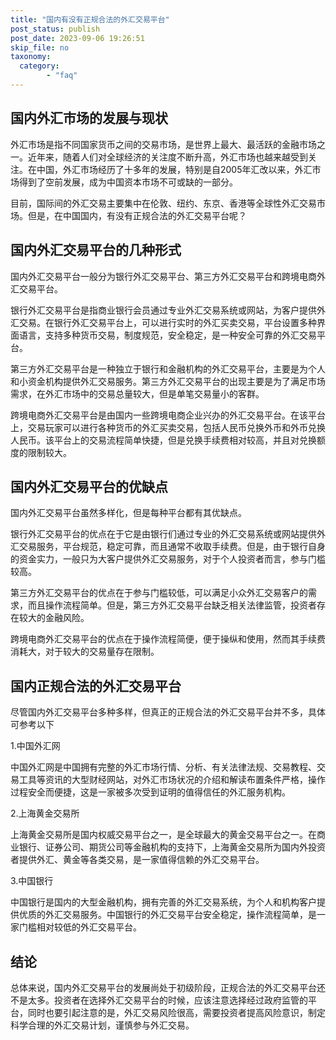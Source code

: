```yaml
---
title: "国内有没有正规合法的外汇交易平台"
post_status: publish
post_date: 2023-09-06 19:26:51
skip_file: no
taxonomy:
  category:
        - "faq"
---
```


## 国内外汇市场的发展与现状

外汇市场是指不同国家货币之间的交易市场，是世界上最大、最活跃的金融市场之一。近年来，随着人们对全球经济的关注度不断升高，外汇市场也越来越受到关注。在中国，外汇市场经历了十多年的发展，特别是自2005年汇改以来，外汇市场得到了空前发展，成为中国资本市场不可或缺的一部分。

目前，国际间的外汇交易主要集中在伦敦、纽约、东京、香港等全球性外汇交易市场。但是，在中国国内，有没有正规合法的外汇交易平台呢？

## 国内外汇交易平台的几种形式

国内外汇交易平台一般分为银行外汇交易平台、第三方外汇交易平台和跨境电商外汇交易平台。

银行外汇交易平台是指商业银行会员通过专业外汇交易系统或网站，为客户提供外汇交易。在银行外汇交易平台上，可以进行实时的外汇买卖交易，平台设置多种界面语言，支持多种货币交易，制度规范，安全稳定，是一种安全可靠的外汇交易平台。

第三方外汇交易平台是一种独立于银行和金融机构的外汇交易平台，主要是为个人和小资金机构提供外汇交易服务。第三方外汇交易平台的出现主要是为了满足市场需求，在外汇市场中的交易总量较大，但是单笔交易量小的客群。

跨境电商外汇交易平台是由国内一些跨境电商企业兴办的外汇交易平台。在该平台上，交易玩家可以进行各种货币的外汇买卖交易，包括人民币兑换外币和外币兑换人民币。该平台上的交易流程简单快捷，但是兑换手续费相对较高，并且对兑换额度的限制较大。

## 国内外汇交易平台的优缺点

国内外汇交易平台虽然多样化，但是每种平台都有其优缺点。

银行外汇交易平台的优点在于它是由银行们通过专业的外汇交易系统或网站提供外汇交易服务，平台规范，稳定可靠，而且通常不收取手续费。但是，由于银行自身的资金实力，一般只为大客户提供外汇交易服务，对于个人投资者而言，参与门槛较高。

第三方外汇交易平台的优点在于参与门槛较低，可以满足小众外汇交易客户的需求，而且操作流程简单。但是，第三方外汇交易平台缺乏相关法律监管，投资者存在较大的金融风险。

跨境电商外汇交易平台的优点在于操作流程简便，便于操纵和使用，然而其手续费消耗大，对于较大的交易量存在限制。

## 国内正规合法的外汇交易平台

尽管国内外汇交易平台多种多样，但真正的正规合法的外汇交易平台并不多，具体可参考以下

1.中国外汇网

中国外汇网是中国拥有完整的外汇市场行情、分析、有关法律法规、交易教程、交易工具等资讯的大型财经网站，对外汇市场状况的介绍和解读布置条件严格，操作过程安全而便捷，这是一家被多次受到证明的值得信任的外汇服务机构。

2.上海黄金交易所

上海黄金交易所是国内权威交易平台之一，是全球最大的黄金交易平台之一。在商业银行、证券公司、期货公司等金融机构的支持下，上海黄金交易所为国内外投资者提供外汇、黄金等各类交易，是一家值得信赖的外汇交易平台。

3.中国银行

中国银行是国内的大型金融机构，拥有完善的外汇交易系统，为个人和机构客户提供优质的外汇交易服务。中国银行的外汇交易平台安全稳定，操作流程简单，是一家门槛相对较低的外汇交易平台。

## 结论

总体来说，国内外汇交易平台的发展尚处于初级阶段，正规合法的外汇交易平台还不是太多。投资者在选择外汇交易平台的时候，应该注意选择经过政府监管的平台，同时也要引起注意的是，外汇交易风险很高，需要投资者提高风险意识，制定科学合理的外汇交易计划，谨慎参与外汇交易。
